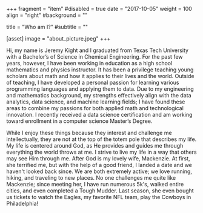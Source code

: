 +++
fragment = "item"
#disabled = true
date = "2017-10-05"
weight = 100
align = "right"
#background = ""

title = "Who am I?"
#subtitle = ""

[asset]
  image = "about_picture.jpeg"
+++

Hi, my name is Jeremy Kight and I graduated from Texas Tech University with a Bachelor’s of Science in Chemical Engineering. For the past few years, however, I have been working in education as a high school mathematics and physics instructor. It has been a privilege teaching young scholars about math and how it applies to their lives and the world. Outside of teaching, I have developed a personal passion for learning various programming languages and applying them to data. Due to my engineering and mathematics background, my strengths effectively align with the data analytics, data science, and machine learning fields; I have found these areas to combine my passions for both applied math and technological innovation. I recently received a data science certification and am working toward enrollment in a computer science Master’s Degree. 

While I enjoy these things because they interest and challenge me intellectually, they are not at the top of the totem pole that describes my life. My life is centered around God, as He provides and guides me through everything the world throws at me. I strive to live my life in a way that others may see Him through me. After God is my lovely wife, Mackenzie. At first, she terrified me, but with the help of a good friend, I landed a date and we haven't looked back since. We are both extremely active; we love running, hiking, and traveling to new places. No one challenges me quite like Mackenzie; since meeting her, I have run numerous 5k's, walked entire cities, and even completed a Tough Mudder. Last season, she even bought us tickets to watch the Eagles, my favorite NFL team, play the Cowboys in Philadelphia!

 

 






